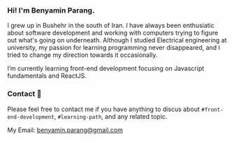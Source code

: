 ### Hi! I'm Benyamin Parang.

I grew up in Bushehr in the south of Iran. I have always
been enthusiatic about software development and working with
computers trying to figure out what's going on underneath.
Although I studied Electrical engineering at university, my
passion for learning programming never disappeared, and I
tried to change my direction towards it occasionally.

I’m currently learning front-end development focusing on
Javascript fundamentals and ReactJS.

### Contact :email:

Please feel free to contact me if you have anything to
discus about `#front-end-development`, `#learning-path`, and
any related topic.

My Email: benyamin.parang@gmail.com
